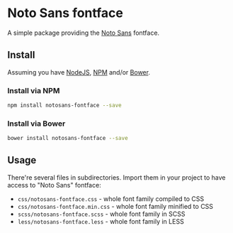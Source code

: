 # Noto Sans fontface

A simple package providing the [Noto Sans](http://www.google.com/fonts/specimen/Noto+Sans) fontface.

## Install

Assuming you have [NodeJS](http://nodejs.org/), [NPM](https://www.npmjs.com/) and/or [Bower](http://bower.io/).

### Install via NPM

```sh
npm install notosans-fontface --save
```

### Install via Bower

```sh
bower install notosans-fontface --save
```

## Usage

There're several files in subdirectories. Import them in your project to have access to "Noto Sans" fontface:

* `css/notosans-fontface.css` - whole font family compiled to CSS
* `css/notosans-fontface.min.css` - whole font family minified to CSS
* `scss/notosans-fontface.scss` - whole font family in SCSS
* `less/notosans-fontface.less` - whole font family in LESS

